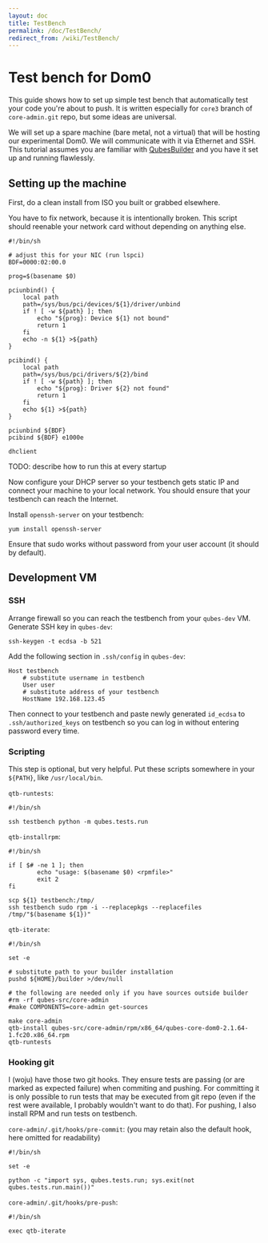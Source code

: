 ```yaml
---
layout: doc
title: TestBench
permalink: /doc/TestBench/
redirect_from: /wiki/TestBench/
---
```


Test bench for Dom0
===================

This guide shows how to set up simple test bench that automatically test your code you're about to push. It is written especially for `core3` branch of `core-admin.git` repo, but some ideas are universal.

We will set up a spare machine (bare metal, not a virtual) that will be hosting our experimental Dom0. We will communicate with it via Ethernet and SSH. This tutorial assumes you are familiar with [QubesBuilder](/doc/QubesBuilder) and you have it set up and running flawlessly.

Setting up the machine
----------------------

First, do a clean install from ISO you built or grabbed elsewhere.

You have to fix network, because it is intentionally broken. This script should reenable your network card without depending on anything else.

    #!/bin/sh

    # adjust this for your NIC (run lspci)
    BDF=0000:02:00.0

    prog=$(basename $0)

    pciunbind() {
        local path
        path=/sys/bus/pci/devices/${1}/driver/unbind
        if ! [ -w ${path} ]; then
            echo "${prog}: Device ${1} not bound"
            return 1
        fi
        echo -n ${1} >${path}
    }

    pcibind() {
        local path
        path=/sys/bus/pci/drivers/${2}/bind
        if ! [ -w ${path} ]; then
            echo "${prog}: Driver ${2} not found"
            return 1
        fi
        echo ${1} >${path}
    }

    pciunbind ${BDF}
    pcibind ${BDF} e1000e

    dhclient

TODO: describe how to run this at every startup

Now configure your DHCP server so your testbench gets static IP and connect your machine to your local network. You should ensure that your testbench can reach the Internet.

Install `openssh-server` on your testbench:

```
yum install openssh-server
```

Ensure that sudo works without password from your user account (it should by default).

Development VM
--------------

### SSH

Arrange firewall so you can reach the testbench from your `qubes-dev` VM. Generate SSH key in `qubes-dev`:

```
ssh-keygen -t ecdsa -b 521
```

Add the following section in `.ssh/config` in `qubes-dev`:

```
Host testbench
    # substitute username in testbench
    User user
    # substitute address of your testbench
    HostName 192.168.123.45
```

Then connect to your testbench and paste newly generated `id_ecdsa` to `.ssh/authorized_keys` on testbench so you can log in without entering password every time.

### Scripting

This step is optional, but very helpful. Put these scripts somewhere in your `${PATH}`, like `/usr/local/bin`.

`qtb-runtests`:

    #!/bin/sh

    ssh testbench python -m qubes.tests.run

`qtb-installrpm`:

    #!/bin/sh

    if [ $# -ne 1 ]; then
            echo "usage: $(basename $0) <rpmfile>"
            exit 2
    fi

    scp ${1} testbench:/tmp/
    ssh testbench sudo rpm -i --replacepkgs --replacefiles /tmp/"$(basename ${1})"

`qtb-iterate`:

    #!/bin/sh

    set -e

    # substitute path to your builder installation
    pushd ${HOME}/builder >/dev/null

    # the following are needed only if you have sources outside builder
    #rm -rf qubes-src/core-admin 
    #make COMPONENTS=core-admin get-sources

    make core-admin
    qtb-install qubes-src/core-admin/rpm/x86_64/qubes-core-dom0-2.1.64-1.fc20.x86_64.rpm
    qtb-runtests

### Hooking git

I (woju) have those two git hooks. They ensure tests are passing (or are marked as expected failure) when commiting and pushing. For committing it is only possible to run tests that may be executed from git repo (even if the rest were available, I probably wouldn't want to do that). For pushing, I also install RPM and run tests on testbench.

`core-admin/.git/hooks/pre-commit`: (you may retain also the default hook, here omitted for readability)

    #!/bin/sh

    set -e

    python -c "import sys, qubes.tests.run; sys.exit(not qubes.tests.run.main())"

`core-admin/.git/hooks/pre-push`:

    #!/bin/sh

    exec qtb-iterate
